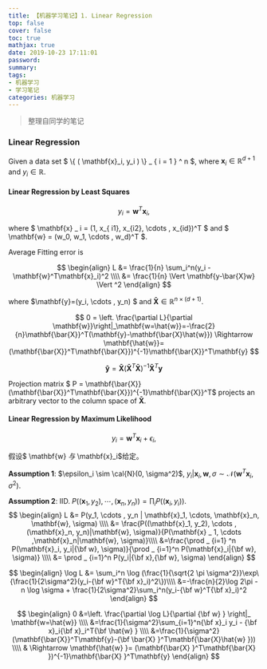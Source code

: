 ```yaml
---
title: 【机器学习笔记】1. Linear Regression
top: false
cover: false
toc: true
mathjax: true
date: 2019-10-23 17:11:01
password:
summary:
tags: 
- 机器学习
- 学习笔记
categories: 机器学习
---
```

> 整理自同学的笔记

### Linear Regression

Given a data set $ \\{ ( \mathbf{x}_i, y_i ) \\} _ { i = 1 } ^ n $, where  $\mathbf{x}_i \in \mathbb{R}^{d+1}$ and $y_i \in \mathbb{R}$.

#### Linear Regression by Least Squares
$$
y_i = \mathbf{w}^T \mathbf{x}_i,
$$

where $ \mathbf{x} _ i = (1, x_{ i1}, x_{i2}, \cdots , x_{id})^T $ and $ \mathbf{w} = (w_0, w_1, \cdots , w_d)^T $.

Average Fitting error is

$$
\begin{align}
L &= \frac{1}{n} \sum_i^n(y_i - \mathbf{w}^T\mathbf{x}_i)^2 \\\\
&= \frac{1}{n} \Vert \mathbf{y-\bar{X}w} \Vert ^2
\end{align}
$$

where $\mathbf{y}=(y_i, \cdots , y_n) $ and $\mathbf{\bar{X}} \in \mathbb{R}^{n \times (d+1)}$.

$$
0 = \left. \frac{\partial L}{\partial \mathbf{w}}\right|_\mathbf{w=\hat{w}}=-\frac{2}{n}\mathbf{\bar{X}}^T(\mathbf{y}-\mathbf{\bar{X}\hat{w}}) \Rightarrow \mathbf{\hat{w}}= (\mathbf{\bar{X}}^T\mathbf{\bar{X}})^{-1}\mathbf{\bar{X}}^T\mathbf{y}
$$

$$
\mathbf{\hat{y}} =\mathbf{\bar{X}}(\mathbf{\bar{X}}^T\mathbf{\bar{X}})^{-1}\mathbf{\bar{X}}^T\mathbf{y}
$$

Projection matrix $ P = \mathbf{\bar{X}}(\mathbf{\bar{X}}^T\mathbf{\bar{X}})^{-1}\mathbf{\bar{X}}^T$ projects an arbitrary vector to the column space of $\mathbf{\bar{X}}$.

#### Linear Regression by Maximum Likelihood
$$
y_i = \mathbf{w}^T\mathbf{x}_i + \epsilon_i ,
$$

假设$ \mathbf{w} $与$ \mathbf{x}_i$给定。

**Assumption 1**:  $\epsilon_i \sim \cal{N}(0, \sigma^2)$,  $y_i |\mathbf{x}_i, \mathbf{w}, \sigma \sim \mathcal{N}(\mathbf{w}^T\mathbf{x}_i, \sigma^2)$.

**Assumption 2**: IID. $P((\mathbf{x}_1, y_2),\cdots ,(\mathbf{x}_n, y_n)) = \prod_iP((\mathbf{x}_i, y_i))$.
$$
\begin{align}
L &= P(y_1, \cdots , y_n | \mathbf{x}_1, \cdots, \mathbf{x}_n, \mathbf{w}, \sigma) \\\\
 &= \frac{P((\mathbf{x}_1, y_2), \cdots ,(\mathbf{x}_n, y_n)|\mathbf{w}, \sigma)}{P(\mathbf{x} _ 1, \cdots ,\mathbf{x}_n|\mathbf{w}, \sigma)}\\\\
&=\frac{\prod _ {i=1} ^n P(\mathbf{x}_i, y_i|{\bf w}, \sigma)}{\prod _ {i=1}^n P(\mathbf{x}_i|{\bf w}, \sigma)} \\\\
 &= \prod _ {i=1}^n P(y_i|{\bf x},{\bf w}, \sigma)
\end{align}
$$

$$
\begin{align}
\log L &= \sum_i^n \log (\frac{1}{\sqrt{2 \pi \sigma^2}}\exp\{\frac{1}{2\sigma^2}(y_i-{\bf w}^T{\bf x}_i)^2\})\\\\
&=-\frac{n}{2}\log 2\pi - n \log \sigma + \frac{1}{2\sigma^2}\sum_i^n(y_i-{\bf w}^T{\bf x}_i)^2
\end{align}
$$

$$
\begin{align}
0 &=\left. \frac{\partial \log L}{\partial {\bf w} } \right|_ \mathbf{w=\hat{w}} \\\\
&=\frac{1}{\sigma^2}\sum_{i=1}^n{\bf x}_i y_i - {\bf x}_i{\bf x}_i^T{\bf \hat{w} } \\\\
&=\frac{1}{\sigma^2}(\mathbf{\bar{X}}^T\mathbf{y}-{\bf \bar{X} }^T\mathbf{\bar{X}\hat{w} })) \\\\
& \Rightarrow \mathbf{\hat{w} }= (\mathbf{\bar{X} }^T\mathbf{\bar{X} })^{-1}\mathbf{\bar{X} }^T\mathbf{y}
\end{align}
$$
